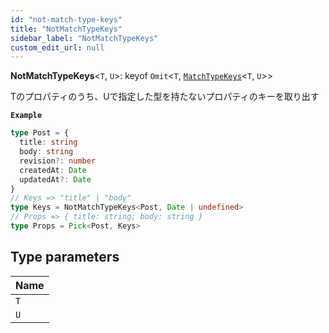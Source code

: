 ```yaml
---
id: "not-match-type-keys"
title: "NotMatchTypeKeys"
sidebar_label: "NotMatchTypeKeys"
custom_edit_url: null
---
```


**NotMatchTypeKeys**<`T`, `U`\>: keyof `Omit`<`T`, [`MatchTypeKeys`](MatchTypeKeys.md)<`T`, `U`\>\>

Tのプロパティのうち、Uで指定した型を持たないプロパティのキーを取り出す

**`Example`**

```ts
type Post = {
  title: string
  body: string
  revision?: number
  createdAt: Date
  updatedAt?: Date
}
// Keys => "title" | "body"
type Keys = NotMatchTypeKeys<Post, Date | undefined>
// Props => { title: string; body: string }
type Props = Pick<Post, Keys>
```

## Type parameters

| Name |
| :------ |
| `T` |
| `U` |

